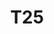 ---
basin: 'No'
cudn: true
floor: Third
grade: 4
images:
- /room_database/images/noc/t25_1.jpg
- /room_database/images/noc/t25_2.jpg
living_room: 'No'
location: North Court
name: T25
network: Wireless Only
title: T25
---
